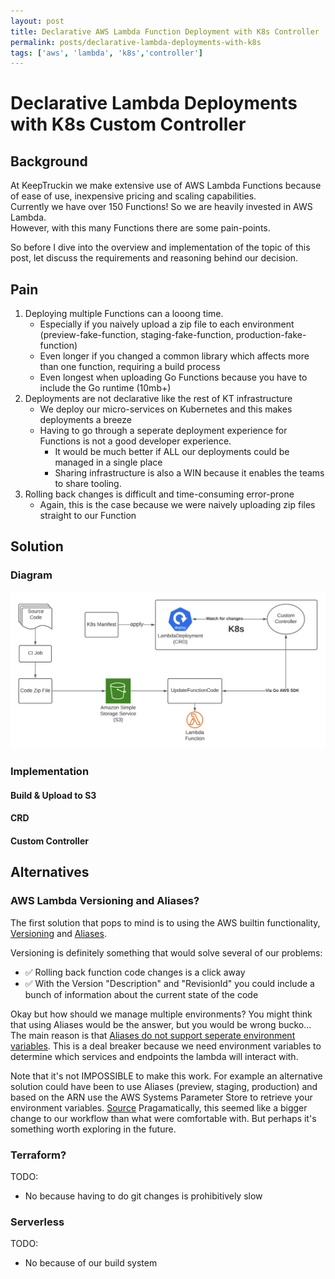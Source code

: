 ```yaml
---
layout: post
title: Declarative AWS Lambda Function Deployment with K8s Controller
permalink: posts/declarative-lambda-deployments-with-k8s
tags: ['aws', 'lambda', 'k8s','controller']
---
```


# Declarative Lambda Deployments with K8s Custom Controller
## Background
At KeepTruckin we make extensive use of AWS Lambda Functions because of ease of use, inexpensive pricing and scaling capabilities.  
Currently we have over 150 Functions! So we are heavily invested in AWS Lambda.     
However, with this many Functions there are some pain-points.    
   
So before I dive into the overview and implementation of the topic of this post, let discuss the requirements and reasoning behind our decision.
## Pain
1. Deploying multiple Functions can a looong time. 
    - Especially if you naively upload a zip file to each environment (preview-fake-function, staging-fake-function, production-fake-function)
    - Even longer if you changed a common library which affects more than one function, requiring a build process
    - Even longest when uploading Go Functions because you have to include the Go runtime (10mb+)
2. Deployments are not declarative like the rest of KT infrastructure
    - We deploy our micro-services on Kubernetes and this makes deployments a breeze
    - Having to go through a seperate deployment experience for Functions is not a good developer experience. 
        - It would be much better if ALL our deployments could be managed in a single place
        - Sharing infrastructure is also a WIN because it enables the teams to share tooling.
3. Rolling back changes is difficult and time-consuming error-prone
    - Again, this is the case because we were naively uploading zip files straight to our Function
## Solution
### Diagram
![Diagram of Architecture](/img/simple_lambda_deployment.png)
### Implementation
#### Build & Upload to S3

#### CRD
#### Custom Controller

## Alternatives

### AWS Lambda Versioning and Aliases?
The first solution that pops to mind is to using the AWS builtin functionality, [Versioning](https://docs.aws.amazon.com/lambda/latest/dg/configuration-versions.html) and [Aliases](https://docs.aws.amazon.com/lambda/latest/dg/configuration-aliases.html#versioning-aliases-api).    

Versioning is definitely something that would solve several of our problems:
- ✅ Rolling back function code changes is a click away
- ✅ With the Version "Description" and "RevisionId" you could include a bunch of information about the current state of the code

Okay but how should we manage multiple environments? You might think that using Aliases would be the answer, but you would be wrong bucko...
The main reason is that [Aliases do not support seperate environment variables](https://stackoverflow.com/questions/42054365/amazon-lambda-alias-specific-environment-variables).
This is a deal breaker because we need environment variables to determine which services and endpoints the lambda will interact with.     

Note that it's not IMPOSSIBLE to make this work. For example an alternative solution could have been to use Aliases (preview, staging, production) and based on the ARN use the AWS Systems Parameter Store to retrieve your environment variables. [Source](https://stackoverflow.com/a/61646448/5258887)
Pragamatically, this seemed like a bigger change to our workflow than what were comfortable with. But perhaps it's something worth exploring in the future.
### Terraform?
TODO:
- No because having to do git changes is prohibitively slow
### Serverless
TODO:
- No because of our build system


